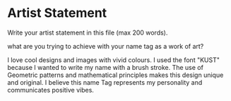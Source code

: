 # Artist Statement

Write your artist statement in this file (max 200 words).

what are you trying to achieve with your name tag as a work of art?

I love cool designs and images with vivid colours. I used
the font "KUST" because I wanted to write my name with a brush stroke.
The use of Geometric patterns and mathematical principles makes this design unique and original.
I believe this name Tag represents my personality and communicates positive vibes.
